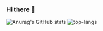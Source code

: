 ### Hi there 👋
![Anurag's GitHub stats](https://github-readme-stats.vercel.app/api?username=favillc&show_icons=true&theme=synthwave)
![top-langs](https://github-readme-stats.vercel.app/api/top-langs?username=favillc&show_icons=true&theme=radical)


<!--
**favillc/favillc** is a ✨ _special_ ✨ repository because its `README.md` (this file) appears on your GitHub profile.

Here are some ideas to get you started:

- 🔭 I’m currently working on ...
- 🌱 I’m currently learning ...
- 👯 I’m looking to collaborate on ...
- 🤔 I’m looking for help with ...
- 💬 Ask me about ...
- 📫 How to reach me: ...
- 😄 Pronouns: ...
- ⚡ Fun fact: ...
-->
